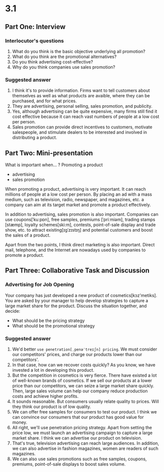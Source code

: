 # 3.1 

## Part One: Interview
### Interlocutor's questions

1. What do you think is the basic objective underlying all promotion?
1. What do you think are the promotional alternatives?
1. Do you think advertising cost-effective?
1. Why do you think companies use sales promotion?

### Suggested answer
1. I think it's to provide information. Firms want to tell customers about themselves as well as what products are avaible, where they can be purchased, and for what prices.
1. They are advertising, personal selling, sales promotion, and publicity.
1. Yes, although advertising can be quite expensive, many firms still find it cost effective because it can reach vast numbers of people at a low cost per person.
1. Sales promotion can provide direct incentives to customers, motivate salespeople, and stimulate dealers to be interested and involved in distributing a product.

## Part Two: Mini-presentation

What is important when... ?
Promoting a product
- advertising
- sales promotion

When promoting a product, advertising is very important. It can reach millions of people at a low cost per person. By placing an ad with a mass medium, such as television, radio, newspaper, and magazines, etc. a company can aim at its target market and promote a product effectively.

In addition to advertising, sales promotion is also important. Companies can use coupons[ˈkuːpɒn], free samples, premiums [ˈpriːmiəm], trading stamps [stæmp], loyalty schemes[ski:m], contests, point-of-sale display and trade show, etc. to attract existing[ɪɡˈzɪstɪŋ] and potential customers and boost the sales of a product.

Apart from the two points, I think direct marketing is also important. Direct mail, telephone, and the Internet are nowadays used by companies to promote a product.


## Part Three: Collaborative Task and Discussion
### Advertising for Job Opening
Your company has just developed a new product of cosmetics[kɔz'metiks]. You are asked by your manager to help develop strategies to capture a large market share for the product. Discuss the situation together, and decide: 
- What should be the pricing strategy
- What should be the promotional strategy

### Suggested answer
1. We'd better `use penetration[ˌpenəˈtreɪʃn] pricing`. We must consider our competitors' prices, and charge our products lower than our competitors'.
1. In that case, how can we recover costs quickly? As you know, we have invested a lot in developing this product.
1. But the competition in cosmetics is very fierce. There have existed a lot of well-known brands of cosmetics. If we sell our products at a lower price than our competitors, we can seize a large market share quickly. Then, large sales volume can help our company reduce production costs and achieve higher profits.
1. It sounds reasonable. But consumers usually relate quality to prices. Will they think our product is of low quality.
1. We can offer free samples for consumers to test our product. I think we can convince our consumers that our product has good value for money.
1. All right, we'll use penetration pricing strategy. Apart from setting the price low, we must launch an advertising campaign to capture a large market share. I think we can advertise our product on television.
1. That's true, television advertising can reach large audiences. In addition, we can also advertise in fashion magazines, women are readers of such magazines.
1. We can also use sales promotions such as free samples, coupons, premiums, point-of-sale displays to boost sales volume.
